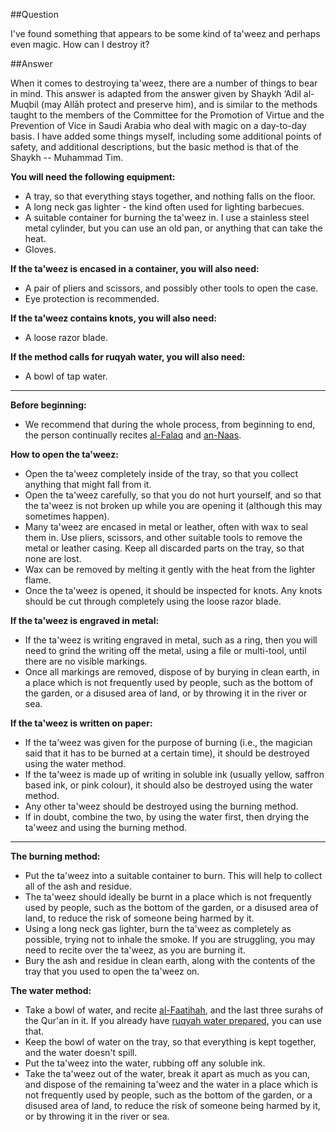 [published: true]:/
[date: 2015-08-08]:/
[title: How Do I Destroy a Ta'weez?]:/

##Question

I've found something that appears to be some kind of ta'weez and perhaps even magic. How can I destroy it?

##Answer

When it comes to destroying ta'weez, there are a number of things to bear in mind. This answer is adapted from the answer given by Shaykh ‘Adil al-Muqbil (may Allāh protect and preserve him), and is similar to the methods taught to the members of the Committee for the Promotion of Virtue and the Prevention of Vice in Saudi Arabia who deal with magic on a day-to-day basis. I have added some things myself, including some additional points of safety, and additional descriptions, but the basic method is that of the Shaykh -- Muhammad Tim.

**You will need the following equipment:**

* A tray, so that everything stays together, and nothing falls on the floor.
* A long neck gas lighter - the kind often used for lighting barbecues.
* A suitable container for burning the ta'weez in. I use a stainless steel metal cylinder, but you can use an old pan, or anything that can take the heat.
* Gloves.

**If the ta'weez is encased in a container, you will also need:**

* A pair of pliers and scissors, and possibly other tools to open the case.
* Eye protection is recommended.

**If the ta'weez contains knots, you will also need:**

* A loose razor blade.

**If the method calls for ruqyah water, you will also need:**

* A bowl of tap water.

<hr />

**Before beginning:**

* We recommend that during the whole process, from beginning to end, the person continually recites [al-Falaq](http://quran.com/113) and [an-Naas](http://quran.com/114).

**How to open the ta'weez:**

* Open the ta'weez completely inside of the tray, so that you collect anything that might fall from it. 
* Open the ta'weez carefully, so that you do not hurt yourself, and so that the ta'weez is not broken up while you are opening it (although this may sometimes happen). 
* Many ta'weez are encased in metal or leather, often with wax to seal them in. Use pliers, scissors, and other suitable tools to remove the metal or leather casing. Keep all discarded parts on the tray, so that none are lost. 
* Wax can be removed by melting it gently with the heat from the lighter flame.
* Once the ta'weez is opened, it should be inspected for knots. Any knots should be cut through completely using the loose razor blade.

**If the ta'weez is engraved in metal:**

* If the ta'weez is writing engraved in metal, such as a ring, then you will need to grind the writing off the metal, using a file or multi-tool, until there are no visible markings.
* Once all markings are removed, dispose of by burying in clean earth, in a place which is not frequently used by people, such as the bottom of the garden, or a disused area of land, or by throwing it in the river or sea.

**If the ta'weez is written on paper:**

* If the ta'weez was given for the purpose of burning (i.e., the magician said that it has to be burned at a certain time), it should be destroyed using the water method.
* If the ta'weez is made up of writing in soluble ink (usually yellow, saffron based ink, or pink colour), it should also be destroyed using the water method.
* Any other ta'weez should be destroyed using the burning method.
* If in doubt, combine the two, by using the water first, then drying the ta'weez and using the burning method.

<hr />

**The burning method:**

* Put the ta'weez into a suitable container to burn. This will help to collect all of the ash and residue.
* The ta'weez should ideally be burnt in a place which is not frequently used by people, such as the bottom of the garden, or a disused area of land, to reduce the risk of someone being harmed by it.
* Using a long neck gas lighter, burn the ta'weez as completely as possible, trying not to inhale the smoke. If you are struggling, you may need to recite over the ta'weez, as you are burning it.
* Bury the ash and residue in clean earth, along with the contents of the tray that you used to open the ta'weez on.

**The water method:**

* Take a bowl of water, and recite [al-Faatihah](http://quran.com/1), and the last three surahs of the Qur'an in it. If you already have [ruqyah water prepared](http://muhammadtim.com/7dayrd), you can use that.
* Keep the bowl of water on the tray, so that everything is kept together, and the water doesn't spill.
* Put the ta'weez into the water, rubbing off any soluble ink.
* Take the ta'weez out of the water, break it apart as much as you can, and dispose of the remaining ta'weez and the water in a place which is not frequently used by people, such as the bottom of the garden, or a disused area of land, to reduce the risk of someone being harmed by it, or by throwing it in the river or sea.
